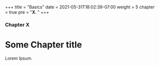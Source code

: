 +++
title = "Basics"
date = 2021-05-31T18:02:39-07:00
weight = 5
chapter = true
pre = "<b>X. </b>"
+++

### Chapter X

# Some Chapter title

Lorem Ipsum.